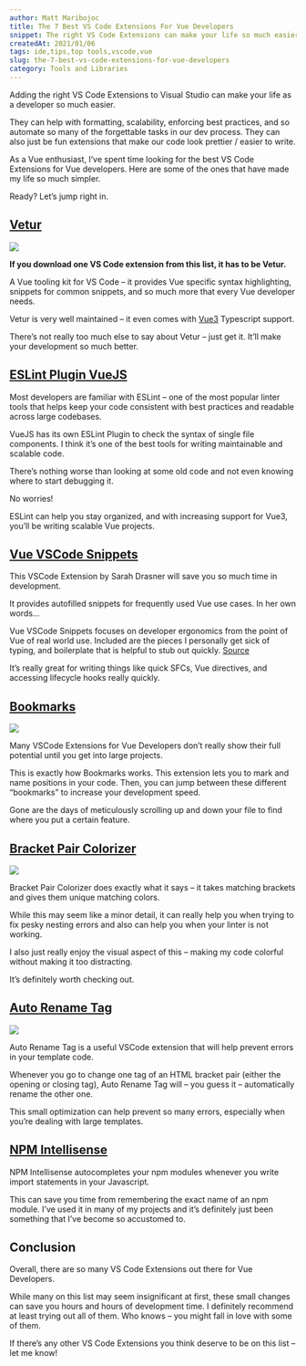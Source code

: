 ```yaml
---
author: Matt Maribojoc
title: The 7 Best VS Code Extensions For Vue Developers
snippet: The right VS Code Extensions can make your life so much easier - they help with formatting scalability and automating simple tasks in your workflows.
createdAt: 2021/01/06
tags: ide,tips,top tools,vscode,vue
slug: the-7-best-vs-code-extensions-for-vue-developers
category: Tools and Libraries
---
```


Adding the right VS Code Extensions to Visual Studio can make your life as a developer so much easier.

They can help with formatting, scalability, enforcing best practices, and so automate so many of the forgettable tasks in our dev process. They can also just be fun extensions that make our code look prettier / easier to write.

As a Vue enthusiast, I’ve spent time looking for the best VS Code Extensions for Vue developers. Here are some of the ones that have made my life so much simpler.

Ready? Let’s jump right in.

## [Vetur](https://marketplace.visualstudio.com/items?itemName=octref.vetur)

![]($BASE_URL/vetur.png)

**If you download one VS Code extension from this list, it has to be Vetur.**

A Vue tooling kit for VS Code – it provides Vue specific syntax highlighting, snippets for common snippets, and so much more that every Vue developer needs.

Vetur is very well maintained – it even comes with [Vue3](https://learnvue.co/2020/12/setting-up-your-first-vue3-project-vue-3-0-release/) Typescript support.

There’s not really too much else to say about Vetur – just get it. It’ll make your development so much better.

## [ESLint Plugin VueJS](https://eslint.vuejs.org/)

Most developers are familiar with ESLint – one of the most popular linter tools that helps keep your code consistent with best practices and readable across large codebases.

VueJS has its own ESLint Plugin to check the syntax of single file components. I think it’s one of the best tools for writing maintainable and scalable code.

There’s nothing worse than looking at some old code and not even knowing where to start debugging it.

No worries!

ESLint can help you stay organized, and with increasing support for Vue3, you’ll be writing scalable Vue projects.

## [Vue VSCode Snippets](https://marketplace.visualstudio.com/items?itemName=sdras.vue-vscode-snippets)

This VSCode Extension by Sarah Drasner will save you so much time in development.

It provides autofilled snippets for frequently used Vue use cases. In her own words…

Vue VSCode Snippets focuses on developer ergonomics from the point of Vue of real world use. Included are the pieces I personally get sick of typing, and boilerplate that is helpful to stub out quickly. [Source](https://marketplace.visualstudio.com/items?itemName=sdras.vue-vscode-snippets)

It’s really great for writing things like quick SFCs, Vue directives, and accessing lifecycle hooks really quickly.

## [Bookmarks](https://marketplace.visualstudio.com/items?itemName=alefragnani.Bookmarks)

![]($BASE_URL/bookmarks.png)

Many VSCode Extensions for Vue Developers don’t really show their full potential until you get into large projects.

This is exactly how Bookmarks works. This extension lets you to mark and name positions in your code. Then, you can jump between these different “bookmarks” to increase your development speed.

Gone are the days of meticulously scrolling up and down your file to find where you put a certain feature.

## [Bracket Pair Colorizer](https://marketplace.visualstudio.com/items?itemName=CoenraadS.bracket-pair-colorizer)

![]($BASE_URL/brackets.png)

Bracket Pair Colorizer does exactly what it says – it takes matching brackets and gives them unique matching colors.

While this may seem like a minor detail, it can really help you when trying to fix pesky nesting errors and also can help you when your linter is not working.

I also just really enjoy the visual aspect of this – making my code colorful without making it too distracting.

It’s definitely worth checking out.

## [Auto Rename Tag](https://marketplace.visualstudio.com/items?itemName=formulahendry.auto-rename-tag)

![]($BASE_URL/rename-tag.gif)

Auto Rename Tag is a useful VSCode extension that will help prevent errors in your template code.

Whenever you go to change one tag of an HTML bracket pair (either the opening or closing tag), Auto Rename Tag will – you guess it – automatically rename the other one.

This small optimization can help prevent so many errors, especially when you’re dealing with large templates.

## [NPM Intellisense](https://marketplace.visualstudio.com/items?itemName=christian-kohler.npm-intellisense)

NPM Intellisense autocompletes your npm modules whenever you write import statements in your Javascript.

This can save you time from remembering the exact name of an npm module. I’ve used it in many of my projects and it’s definitely just been something that I’ve become so accustomed to.

## Conclusion

Overall, there are so many VS Code Extensions out there for Vue Developers.

While many on this list may seem insignificant at first, these small changes can save you hours and hours of development time. I definitely recommend at least trying out all of them. Who knows – you might fall in love with some of them.

If there’s any other VS Code Extensions you think deserve to be on this list – let me know!
